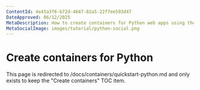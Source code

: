 ```yaml
---
ContentId: 4e45a3f6-b72d-4647-82a5-22f7ee593d47
DateApproved: 06/12/2025
MetaDescription: How to create containers for Python web apps using the VS Code Container Tools extension
MetaSocialImage: images/tutorial/python-social.png
---
```

# Create containers for Python

This page is redirected to /docs/containers/quickstart-python.md and only exists to keep the "Create containers" TOC item.
